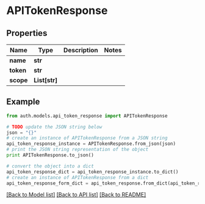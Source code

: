 # APITokenResponse


## Properties
Name | Type | Description | Notes
------------ | ------------- | ------------- | -------------
**name** | **str** |  | 
**token** | **str** |  | 
**scope** | **List[str]** |  | 

## Example

```python
from auth.models.api_token_response import APITokenResponse

# TODO update the JSON string below
json = "{}"
# create an instance of APITokenResponse from a JSON string
api_token_response_instance = APITokenResponse.from_json(json)
# print the JSON string representation of the object
print APITokenResponse.to_json()

# convert the object into a dict
api_token_response_dict = api_token_response_instance.to_dict()
# create an instance of APITokenResponse from a dict
api_token_response_form_dict = api_token_response.from_dict(api_token_response_dict)
```
[[Back to Model list]](../README.md#documentation-for-models) [[Back to API list]](../README.md#documentation-for-api-endpoints) [[Back to README]](../README.md)


